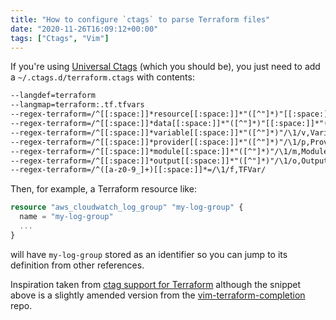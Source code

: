 ```yaml
---
title: "How to configure `ctags` to parse Terraform files"
date: "2020-11-26T16:09:12+00:00"
tags: ["Ctags", "Vim"]
---
```


If you're using [Universal Ctags](https://github.com/universal-ctags/ctags) (which you should be), you just need to add
a `~/.ctags.d/terraform.ctags` with contents:

```txt
--langdef=terraform
--langmap=terraform:.tf.tfvars
--regex-terraform=/^[[:space:]]*resource[[:space:]]*"([^"]*)"[[:space:]]*"([^"]*)"/\2/r,Resource/
--regex-terraform=/^[[:space:]]*data[[:space:]]*"([^"]*)"[[:space:]]*"([^"]*)"/\2/d,Data/
--regex-terraform=/^[[:space:]]*variable[[:space:]]*"([^"]*)"/\1/v,Variable/
--regex-terraform=/^[[:space:]]*provider[[:space:]]*"([^"]*)"/\1/p,Provider/
--regex-terraform=/^[[:space:]]*module[[:space:]]*"([^"]*)"/\1/m,Module/
--regex-terraform=/^[[:space:]]*output[[:space:]]*"([^"]*)"/\1/o,Output/
--regex-terraform=/^([a-z0-9_]+)[[:space:]]*=/\1/f,TFVar/
```

Then, for example, a Terraform resource like:

```terraform
resource "aws_cloudwatch_log_group" "my-log-group" {
  name = "my-log-group"
  ...
}
```

will have `my-log-group` stored as an identifier so you can jump to its
definition from other references.

Inspiration taken from [ctag support for
Terraform](https://z0mbix.io/2016/09/04/ctag-support-for-terraform/) although
the snippet above is a slightly amended version from the
[vim-terraform-completion](https://github.com/juliosueiras/vim-terraform-completion/blob/master/ctags/terraform.ctags)
repo.
